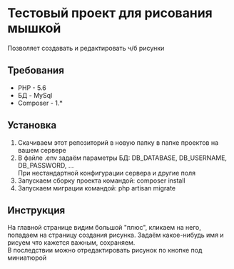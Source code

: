 # Тестовый проект для рисования мышкой

Позволяет создавать и редактировать ч/б рисунки

## Требования
<ul>
<li>PHP - 5.6</li>
<li>БД - MySql</li>
<li>Composer - 1.*</li>
</ul>

## Установка
<ol>
<li>Скачиваем этот репозиторий в новую папку в папке проектов на вашем сервере</li>
<li>В файле .env задаём параметры БД: DB_DATABASE, DB_USERNAME, DB_PASSWORD, ... <br> При нестандартной конфигурации сервера и другие поля</li>
<li>Запускаем сборку проекта командой: composer install</li>
<li>Запускаем миграции командой: php artisan migrate</li>
</ol>

## Инструкция
На главной странице видим большой "плюс", кликаем на него, попадаем на страницу создания рисунка.
Задаём какое-нибудь имя и рисуем что кажется важным, сохраняем. <br>
В последствии можно отредактировать рисунок по кнопке под миниатюрой
